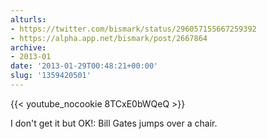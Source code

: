```yaml
---
alturls:
- https://twitter.com/bismark/status/296057155667259392
- https://alpha.app.net/bismark/post/2667864
archive:
- 2013-01
date: '2013-01-29T00:48:21+00:00'
slug: '1359420501'
---
```


{{< youtube_nocookie 8TCxE0bWQeQ >}}

I don't get it but OK!: Bill Gates jumps over a chair.

